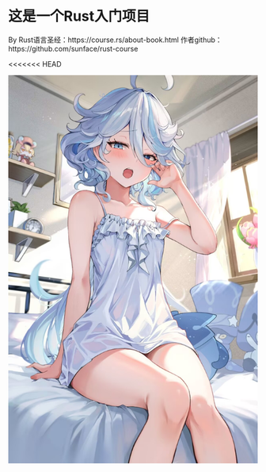 <h1>这是一个Rust入门项目</h1>

<p>By Rust语言圣经：https://course.rs/about-book.html  作者github：https://github.com/sunface/rust-course</p>
<<<<<<< HEAD

![image](furina.jpg)


